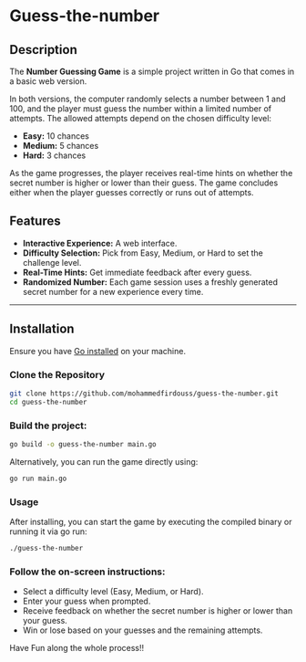 # Guess-the-number

## Description
The **Number Guessing Game** is a simple project written in Go that comes in a basic web version.

In both versions, the computer randomly selects a number between 1 and 100, and the player must guess the number within a limited number of attempts. The allowed attempts depend on the chosen difficulty level:

- **Easy:** 10 chances  
- **Medium:** 5 chances  
- **Hard:** 3 chances  

As the game progresses, the player receives real-time hints on whether the secret number is higher or lower than their guess. The game concludes either when the player guesses correctly or runs out of attempts.

## Features

- **Interactive Experience:** A web interface.
- **Difficulty Selection:** Pick from Easy, Medium, or Hard to set the challenge level.
- **Real-Time Hints:** Get immediate feedback after every guess.
- **Randomized Number:** Each game session uses a freshly generated secret number for a new experience every time.

---

## Installation

Ensure you have [Go installed](https://golang.org/dl/) on your machine.

### Clone the Repository

```bash
git clone https://github.com/mohammedfirdouss/guess-the-number.git
cd guess-the-number
```
### Build the project:
```bash
go build -o guess-the-number main.go
```
Alternatively, you can run the game directly using:
```bash
go run main.go
```

### Usage
After installing, you can start the game by executing the compiled binary or running it via go run:

```bash
./guess-the-number
```
### Follow the on-screen instructions:

- Select a difficulty level (Easy, Medium, or Hard).
- Enter your guess when prompted.
- Receive feedback on whether the secret number is higher or lower than your guess.
- Win or lose based on your guesses and the remaining attempts.


Have Fun along the whole process!!
